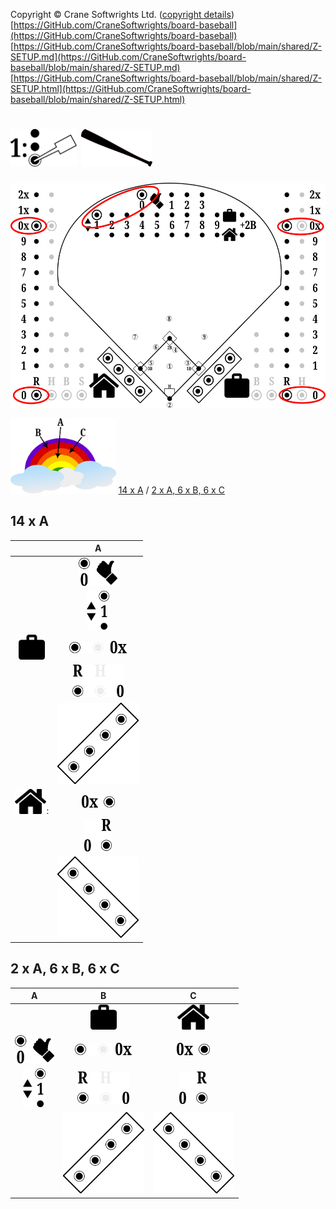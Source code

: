 Copyright © Crane Softwrights Ltd. ([copyright details](../COPYRIGHT.md))
[https://GitHub.com/CraneSoftwrights/board-baseball](https://GitHub.com/CraneSoftwrights/board-baseball)  
[https://GitHub.com/CraneSoftwrights/board-baseball/blob/main/shared/Z-SETUP.md](https://GitHub.com/CraneSoftwrights/board-baseball/blob/main/shared/Z-SETUP.md)  
[https://GitHub.com/CraneSoftwrights/board-baseball/blob/main/shared/Z-SETUP.html](https://GitHub.com/CraneSoftwrights/board-baseball/blob/main/shared/Z-SETUP.html)  

# <img alt="" src="step-1.png" style="height:60px"/> <img alt="" src="z-batting.png" style="height:60px"/>

<img alt="" src="Z-start.png" style="height:360px"/>  

<img alt="" src="colours.png" style="height:120px"/> [14 x A](Z-SETUP.md#14-x-a) / [2 x A, 6 x B, 6 x C](Z-SETUP.md#2-x-a-6-x-b-6-x-c)

## 14 x A

| |A|
| :---: | :---: |
| | <img alt="" src="out0.png" style="height:45px"/> |
| | <img alt="" src="it1.png" style="height:62px"/> |
| <img alt="" src="visitors-icon.png" style="height:40px"/> | <img alt="" src="v-R0x.png" style="height:20px"/>
| | <img alt="" src="v-R0.png" style="height:52px"/>
| | <img alt="" src="v-dugout.png" style="height:130px"/>
| <img alt="" src="home-icon.png" style="height:40px"/>: | <img alt="" src="h-R0x.png" style="height:20px"/>
| | <img alt="" src="h-R0.png" style="height:52px"/>
| | <img alt="" src="h-dugout.png" style="height:130px"/>

## 2 x A, 6 x B, 6 x C

|A|B|C|
| :---: | :---: | :---:
| | <img alt="" src="visitors-icon.png" style="height:40px"/> | <img alt="" src="home-icon.png" style="height:40px"/>
| <img alt="" src="out0.png" style="height:45px"/> | <img alt="" src="v-R0x.png" style="height:20px"/> | <img alt="" src="h-R0x.png" style="height:20px"/>
| <img alt="" src="it1.png" style="height:62px"/> | <img alt="" src="v-R0.png" style="height:52px"/> | <img alt="" src="h-R0.png" style="height:52px"/>
| | <img alt="" src="v-dugout.png" style="height:130px"/> | <img alt="" src="h-dugout.png" style="height:130px"/>


